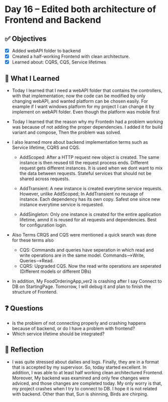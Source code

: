 # Day 16 – Edited both architecture of Frontend and Backend
## ✅ Objectives
- [x] Added webAPI folder to backend
- [x] Created a half-working Frontend with clean architecture.
- [x] Learned about: CQRS, CQS, Service lifetimes
      
## 📘 What I Learned
- Today I learned that I need a webAPI folder that contains the controllers, with that implementation; now the code can be modified by only changing webAPI, and wanted platform can be chosen easily. For example if I want windows platform for my project I can change it by implement on webAPI folder. Even though the platform was mobile first
- Today I learned that the reason why my Frontedn had a problem working was because of not adding the proper dependencies. I added it for build variant and compose, Then the problem was solved.
- I also learned more about backend implementation terms such as Service lifetime, CQRS and CQS.
    - AddScoped: After a HTTP request new object is created. The same instance is then reused till the request process ends. Different request gets different instances. It is used when we dont want to mix the data between requests. Stateful services that should not be shared across requests.
    
    - AddTransient: A new instance is created everytime service requests. However, unlike AddScoped; In AddTransient no reusage of instance. Each dependency has its own copy. Safest one since new instance everytime service is requested.

    - AddSingleton: Only one instance is created for the entire application lifetime, amnd it is reused for all requests and dependencies. Best for configuration login.

- Also Terms CRQS and CQS were mentioned a quick search was done for these terms also

  - CQS: Commands and queries have seperation in which read and write operations are in the same model.
  Commands-->Write, Queries-->Read.
  - CQRS: Upgraded CQS. Now the read write operations are seperated (Different models or different DBs)

 - In addition, My FoodOrderingApp_ver2 is crashing after I say Connect to DB on StartingPage. Tomorrow, I will debug it and plan to finish the structure of Frontend.

## ❓ Questions
- Is the problem of not connecting properly and crashing happens because of backend, or do I have a problem with frontend?
- Which service lifetime should be integrated?

## 💬 Reflection
- I was quite stressed about dailies and logs. Finally, they are in a format that is accepted by my supervisor. So, today started excellent. In addition, I was able to at least half working clean architectured Frontend. Moreover, My backend was examined and only few changes were adviced, and those changes are completed today. My only worry is that, my project crashes when I try to connect to DB. I hope it is not related with backend. Other than that, Sun is shinning, Birds are chirping.
